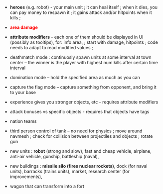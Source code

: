 
- **heroes** (e.g. robot) - your main unit ; it can heal itself ; when it dies, you can pay money to respawn it ; it gains attack and/or hitpoints when it kills ;

- <font color=red>**area damage**</font>

- **attribute modifiers** - each one of them should be displayed in UI (possibly as tooltips), for: info area, ; start with damage, hitpoints ; code needs to adapt to read modified values ;

- deathmatch mode : continuosly spawn units at some interval at town center – the winner is the player with highest num kills after certain time interval
- domination mode – hold the specified area as much as you can
- capture the flag mode – capture something from opponent, and bring it to your base

- experience gives you stronger objects, etc - requires attribute modifiers

- attack bonuses vs specific objects - requires that objects have tags

- nation teams

- third person control of tank – no need for physics ; move around navmesh ; check for collision between projectiles and objects ; rotate gun

- new units : **robot** (strong and slow), fast and cheap vehicle, airplane, anti-air vehicle, gunship, battleship (naval), 

- new buildings : **missile silo (fires nuclear rockets)**, dock (for naval units), barracks (trains units), market, research center (for improvements), 

- wagon that can transform into a fort

